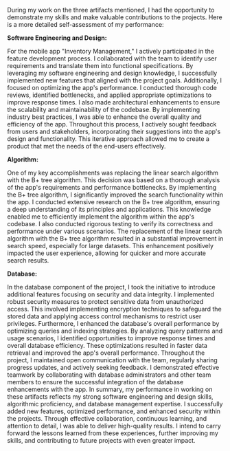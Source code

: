 During my work on the three artifacts mentioned, I had the opportunity to demonstrate my skills and make valuable contributions to the projects. Here is a more detailed self-assessment of my performance:

**Software Engineering and Design:**

For the mobile app "Inventory Management," I actively participated in the feature development process. I collaborated with the team to identify user requirements and translate them into functional specifications. By leveraging my software engineering and design knowledge, I successfully implemented new features that aligned with the project goals. Additionally, I focused on optimizing the app's performance. I conducted thorough code reviews, identified bottlenecks, and applied appropriate optimizations to improve response times. I also made architectural enhancements to ensure the scalability and maintainability of the codebase. By implementing industry best practices, I was able to enhance the overall quality and efficiency of the app. Throughout this process, I actively sought feedback from users and stakeholders, incorporating their suggestions into the app's design and functionality. This iterative approach allowed me to create a product that met the needs of the end-users effectively.

**Algorithm:**

One of my key accomplishments was replacing the linear search algorithm with the B+ tree algorithm. This decision was based on a thorough analysis of the app's requirements and performance bottlenecks. By implementing the B+ tree algorithm, I significantly improved the search functionality within the app. I conducted extensive research on the B+ tree algorithm, ensuring a deep understanding of its principles and applications. This knowledge enabled me to efficiently implement the algorithm within the app's codebase. I also conducted rigorous testing to verify its correctness and performance under various scenarios. The replacement of the linear search algorithm with the B+ tree algorithm resulted in a substantial improvement in search speed, especially for large datasets. This enhancement positively impacted the user experience, allowing for quicker and more accurate search results.

**Database:**

In the database component of the project, I took the initiative to introduce additional features focusing on security and data integrity. I implemented robust security measures to protect sensitive data from unauthorized access. This involved implementing encryption techniques to safeguard the stored data and applying access control mechanisms to restrict user privileges. Furthermore, I enhanced the database's overall performance by optimizing queries and indexing strategies. By analyzing query patterns and usage scenarios, I identified opportunities to improve response times and overall database efficiency. These optimizations resulted in faster data retrieval and improved the app's overall performance. Throughout the project, I maintained open communication with the team, regularly sharing progress updates, and actively seeking feedback. I demonstrated effective teamwork by collaborating with database administrators and other team members to ensure the successful integration of the database enhancements with the app.
In summary, my performance in working on these artifacts reflects my strong software engineering and design skills, algorithmic proficiency, and database management expertise. I successfully added new features, optimized performance, and enhanced security within the projects. Through effective collaboration, continuous learning, and attention to detail, I was able to deliver high-quality results. I intend to carry forward the lessons learned from these experiences, further improving my skills, and contributing to future projects with even greater impact.
